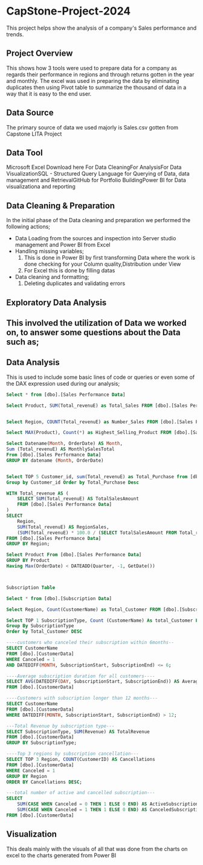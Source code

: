 # CapStone-Project-2024
This project helps show the analysis of a company's Sales performance and trends.

## Project Overview
This shows how 3 tools were used to prepare data for a company as regards their performance in regions and through returns gotten in the year and monthly.
The excel was used in preparing the data by eliminating duplicates then using Pivot table to summarize the thousand of data in a way that it is easy to the end user. 

## Data Source
The primary source of data we used majorly is Sales.csv gotten from Capstone LITA Project

## Data Tool
Microsoft Excel Download here
For Data CleaningFor AnalysisFor Data VisualizationSQL - Structured Query Language for Querying of Data, data management and RetrievalGitHub for Portfolio BuildingPower BI for Data visualizationa and reporting

## Data Cleaning & Preparation
In the initial phase of the Data cleaning and preparation we performed the following actions;
- Data Loading from the sources and inspection into Server studio management and Power BI from Excel
- Handling missing variables;
  1. This is done in Power BI by first transforming Data where the work is done checking for your Column quality,Distribution under View
  2. For Excel this is done by filling datas
- Data cleaning and formatting;
  1. Deleting duplicates and validating errors

## Exploratory Data Analysis
This involved the utilization of Data we worked on, to answer some questions about the Data such as;
- 

## Data Analysis
This is used to include some basic lines of code or queries or even some of the DAX expression used during our analysis;
```SQL
Select * from [dbo].[Sales Performance Data]

Select Product, SUM(Total_revenuE) as Total_Sales FROM [dbo].[Sales Performance Data] GROUP BY Product


Select Region, COUNT(Total_revenuE) as Number_Sales FROM [dbo].[Sales Performance Data] GROUP BY Region

Select MAX(Product), Count(*) as Highest_Selling_Product FROM [dbo].[Sales Performance Data]

Select Datename(Month, OrderDate) AS Month,
Sum (Total_revenuE) AS MonthlySalesTotal
From [dbo].[Sales Performance Data]
GROUP BY datename (Month, OrderDate)


Select TOP 5 Customer_id, sum(Total_revenuE) as Total_Purchase from [dbo].[Sales Performance Data]
Group by Customer_id Order by Total_Purchase Desc

WITH Total_revenue AS (
    SELECT SUM(Total_revenuE) AS TotalSalesAmount
    FROM [dbo].[Sales Performance Data]
)
SELECT
    Region,
    SUM(Total_revenuE) AS RegionSales,
    (SUM(Total_revenuE) * 100.0 / (SELECT TotalSalesAmount FROM Total_revenuE)) AS PercentageContribution
FROM [dbo].[Sales Performance Data]
GROUP BY Region;

Select Product From [dbo].[Sales Performance Data]
GROUP BY Product
Having Max(OrderDate) < DATEADD(Quarter, -1, GetDate())



Subscription Table

Select * from [dbo].[Subscription Data]

Select Region, Count(CustomerName) as Total_Customer FROM [dbo].[Subscription Data] GROUP BY Region

Select TOP 1 SubscriptionType, Count (CustomerName) As total_Customer From [dbo].[Subscription Data]
Group By SubscriptionType
Order by Total_Customer DESC

----customers who canceled their subscription within 6months--
SELECT CustomerName
FROM [dbo].[CustomerData]
WHERE Canceled = 1
AND DATEDIFF(MONTH, SubscriptionStart, SubscriptionEnd) <= 6;

----Average subscription duration for all customers----
SELECT AVG(DATEDIFF(DAY, SubscriptionStart, SubscriptionEnd)) AS AverageSubscriptionDuration
FROM [dbo].[CustomerData]

----Customers with subscription longer than 12 months---
SELECT CustomerName
FROM [dbo].[CustomerData]
WHERE DATEDIFF(MONTH, SubscriptionStart, SubscriptionEnd) > 12;

---Total Revenue by subscription type---
SELECT SubscriptionType, SUM(Revenue) AS TotalRevenue
FROM [dbo].[CustomerData]
GROUP BY SubscriptionType;

----Top 3 regions by subscription cancellation---
SELECT TOP 3 Region, COUNT(CustomerID) AS Cancellations
FROM [dbo].[CustomerData]
WHERE Canceled = 1
GROUP BY Region
ORDER BY Cancellations DESC;

---total number of active and cancelled subscription---
SELECT
    SUM(CASE WHEN Canceled = 0 THEN 1 ELSE 0 END) AS ActiveSubscriptions,
    SUM(CASE WHEN Canceled = 1 THEN 1 ELSE 0 END) AS CanceledSubscriptions
FROM [dbo].[CustomerData]
```

## Visualization
This deals mainly with the visuals of all that was done from the charts on excel to the charts generated from Power BI
